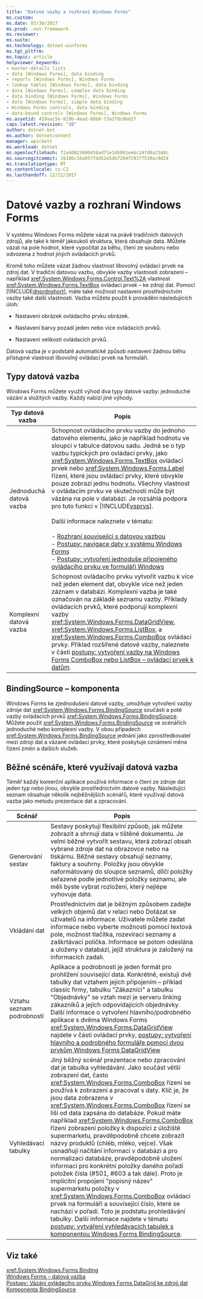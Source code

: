 ```yaml
---
title: "Datové vazby a rozhraní Windows Forms"
ms.custom: 
ms.date: 03/30/2017
ms.prod: .net-framework
ms.reviewer: 
ms.suite: 
ms.technology: dotnet-winforms
ms.tgt_pltfrm: 
ms.topic: article
helpviewer_keywords:
- master-details lists
- data [Windows Forms], data binding
- reports [Windows Forms], Windows Forms
- lookup tables [Windows Forms], data binding
- data [Windows Forms], complex data binding
- data binding [Windows Forms], Windows Forms
- data [Windows Forms], simple data binding
- Windows Forms controls, data binding
- data-bound controls [Windows Forms], Windows Forms
ms.assetid: 419aac5e-819b-4aad-88b0-73a2f8c0bd27
caps.latest.revision: "20"
author: dotnet-bot
ms.author: dotnetcontent
manager: wpickett
ms.workload: dotnet
ms.openlocfilehash: f2a4d023600456adf1e14b801ee6c24fd0a2348c
ms.sourcegitcommit: 16186c34a957fdd52e5db7294f291f7530ac9d24
ms.translationtype: MT
ms.contentlocale: cs-CZ
ms.lasthandoff: 12/22/2017
---
```

# <a name="data-binding-and-windows-forms"></a>Datové vazby a rozhraní Windows Forms
V systému Windows Forms můžete vázat na právě tradičních datových zdrojů, ale také k téměř jakoukoli struktura, která obsahuje data. Můžete vázat na pole hodnot, které vypočítat za běhu, čtení ze souboru nebo odvozena z hodnot jiných ovládacích prvků.  
  
 Kromě toho můžete vázat žádnou vlastnost libovolný ovládací prvek na zdroj dat. V tradiční datovou vazbu, obvykle vazby vlastnosti zobrazení – například <xref:System.Windows.Forms.Control.Text%2A> vlastnost <xref:System.Windows.Forms.TextBox> ovládací prvek – ke zdroji dat. Pomocí [!INCLUDE[dnprdnshort](../../../includes/dnprdnshort-md.md)], máte také možnost nastavení prostřednictvím vazby také další vlastnosti. Vazba můžete použít k provádění následujících úloh:  
  
-   Nastavení obrázek ovládacího prvku obrázek.  
  
-   Nastavení barvy pozadí jeden nebo více ovládacích prvků.  
  
-   Nastavení velikosti ovládacích prvků.  
  
 Datová vazba je v podstatě automatické způsob nastavení žádnou běhu přístupné vlastnost libovolný ovládací prvek na formuláři.  
  
## <a name="types-of-data-binding"></a>Typy datová vazba  
 Windows Forms můžete využít výhod dva typy datové vazby: jednoduché vázání a složitých vazby. Každý nabízí jiné výhody.  
  
|Typ datová vazba|Popis|  
|--------------------------|-----------------|  
|Jednoduchá datová vazba|Schopnost ovládacího prvku vazby do jednoho datového elementu, jako je například hodnotu ve sloupci v tabulce datovou sadu. Jedná se o typ vazbu typických pro ovládací prvky, jako <xref:System.Windows.Forms.TextBox> ovládací prvek nebo <xref:System.Windows.Forms.Label> řízení, které jsou ovládací prvky, které obvykle pouze zobrazí jednu hodnotu. Všechny vlastnost v ovládacím prvku ve skutečnosti může být vázána na pole v databázi. Je rozsáhlá podpora pro tuto funkci v [!INCLUDE[vsprvs](../../../includes/vsprvs-md.md)].<br /><br /> Další informace naleznete v tématu:<br /><br /> -   [Rozhraní související s datovou vazbou](../../../docs/framework/winforms/interfaces-related-to-data-binding.md)<br />-   [Postupy: navigace daty v systému Windows Forms](../../../docs/framework/winforms/how-to-navigate-data-in-windows-forms.md)<br />-   [Postupy: vytvoření jednoduše připojeného ovládacího prvku ve formuláři Windows](../../../docs/framework/winforms/how-to-create-a-simple-bound-control-on-a-windows-form.md)|  
|Komplexní datová vazba|Schopnost ovládacího prvku vytvořit vazbu k více než jeden element dat, obvykle více než jeden záznam v databázi. Komplexní vazba je také označován na základě seznamu vazby. Příklady ovládacích prvků, které podporují komplexní vazby <xref:System.Windows.Forms.DataGridView>, <xref:System.Windows.Forms.ListBox>, a <xref:System.Windows.Forms.ComboBox> ovládací prvky. Příklad rozšířené datové vazby, naleznete v části [postupy: vytvoření vazby na Windows Forms ComboBox nebo ListBox – ovládací prvek k datům](../../../docs/framework/winforms/controls/how-to-bind-a-windows-forms-combobox-or-listbox-control-to-data.md).|  
  
## <a name="bindingsource-component"></a>BindingSource – komponenta  
 Windows Forms ke zjednodušení datové vazby, umožňuje vytvoření vazby zdroje dat <xref:System.Windows.Forms.BindingSource> součásti a poté vazby ovládacích prvků <xref:System.Windows.Forms.BindingSource>. Můžete použít <xref:System.Windows.Forms.BindingSource> ve scénářích jednoduché nebo komplexní vazby. V obou případech <xref:System.Windows.Forms.BindingSource> jednání jako zprostředkovatel mezi zdroji dat a vázané ovládací prvky, které poskytuje oznámení měna řízení změn a dalších služeb.  
  
## <a name="common-scenarios-that-employ-data-binding"></a>Běžné scénáře, které využívají datová vazba  
 Téměř každý komerční aplikace používá informace o čtení ze zdroje dat jeden typ nebo jinou, obvykle prostřednictvím datové vazby. Následující seznam obsahuje několik nejběžnějších scénářů, které využívají datová vazba jako metodu prezentace dat a zpracování.  
  
|Scénář|Popis|  
|--------------|-----------------|  
|Generování sestav|Sestavy poskytují flexibilní způsob, jak můžete zobrazit a shrnují data v tištěné dokumentu. Je velmi běžné vytvořit sestavu, která zobrazí obsah vybrané zdroje dat na obrazovce nebo na tiskárnu. Běžné sestavy obsahují seznamy, faktury a souhrny. Položky jsou obvykle naformátovaný do sloupce seznamů, dílčí položky seřazené podle jednotlivé položky seznamu, ale měli byste vybrat rozložení, který nejlépe vyhovuje data.|  
|Vkládání dat|Prostřednictvím dat je běžným způsobem zadejte velkých objemů dat v relaci nebo Dotázat se uživatelů na informace. Uživatele můžete zadat informace nebo vyberte možnosti pomocí textová pole, možnost tlačítka, rozevírací seznamy a zaškrtávací políčka. Informace se potom odeslána a uloženy v databázi, jejíž struktura je založený na informacích zadali.|  
|Vztahu seznam podrobnosti|Aplikace a podrobností je jeden formát pro prohlížení související data. Konkrétně, existují dvě tabulky dat vztahem jejich připojením – příklad classic firmy, tabulku "Zákazníci" a tabulku "Objednávky" se vztah mezi je serveru linking zákazníků a jejich odpovídajících objednávky. Další informace o vytvoření hlavního/podrobného aplikace s dvěma Windows Forms <xref:System.Windows.Forms.DataGridView> najdete v části ovládací prvky, [postupy: vytvoření hlavního a podrobného formuláře pomocí dvou prvkům Windows Forms DataGridView](../../../docs/framework/winforms/controls/create-a-master-detail-form-using-two-datagridviews.md)|  
|Vyhledávací tabulky|Jiný běžný scénář prezentace nebo zpracování dat je tabulka vyhledávání. Jako součást větší zobrazení dat, často <xref:System.Windows.Forms.ComboBox> řízení se používá k zobrazení a pracovat s daty. Klíč je, že jsou data zobrazena v <xref:System.Windows.Forms.ComboBox> řízení se liší od data zapsána do databáze. Pokud máte například <xref:System.Windows.Forms.ComboBox> řízení zobrazení položky k dispozici z úložiště supermarketu, pravděpodobně chcete zobrazit názvy produktů (chléb, mléko, vejce). Však usnadňují načítání informací v databázi a pro normalizaci databáze, pravděpodobně uložení informací pro konkrétní položky daného pořadí položek čísla (#501, #603 a tak dále). Proto je implicitní propojení "popisný název" supermarketu položky v <xref:System.Windows.Forms.ComboBox> ovládací prvek na formuláři a související číslo, které se nachází v pořadí. Toto je podstatu prohledávání tabulky. Další informace najdete v tématu [postupy: vytváření vyhledávacích tabulek s komponentou Windows Forms BindingSource](../../../docs/framework/winforms/controls/how-to-create-a-lookup-table-with-the-windows-forms-bindingsource-component.md).|  
  
## <a name="see-also"></a>Viz také  
 <xref:System.Windows.Forms.Binding>  
 [Windows Forms – datová vazba](../../../docs/framework/winforms/windows-forms-data-binding.md)  
 [Postupy: Vázání ovládacího prvku Windows Forms DataGrid ke zdroji dat](../../../docs/framework/winforms/controls/how-to-bind-the-windows-forms-datagrid-control-to-a-data-source.md)  
 [Komponenta BindingSource](../../../docs/framework/winforms/controls/bindingsource-component.md)
